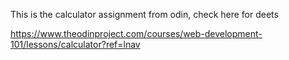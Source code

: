 This is the calculator assignment from odin, check here for deets

https://www.theodinproject.com/courses/web-development-101/lessons/calculator?ref=lnav
